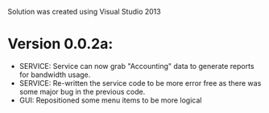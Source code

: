 Solution was created using Visual Studio 2013

# Version 0.0.2a:
* SERVICE: Service can now grab "Accounting" data to generate reports for bandwidth usage.
* SERVICE: Re-written the service code to be more error free as there was some major bug in the previous code.
* GUI: Repositioned some menu items to be more logical